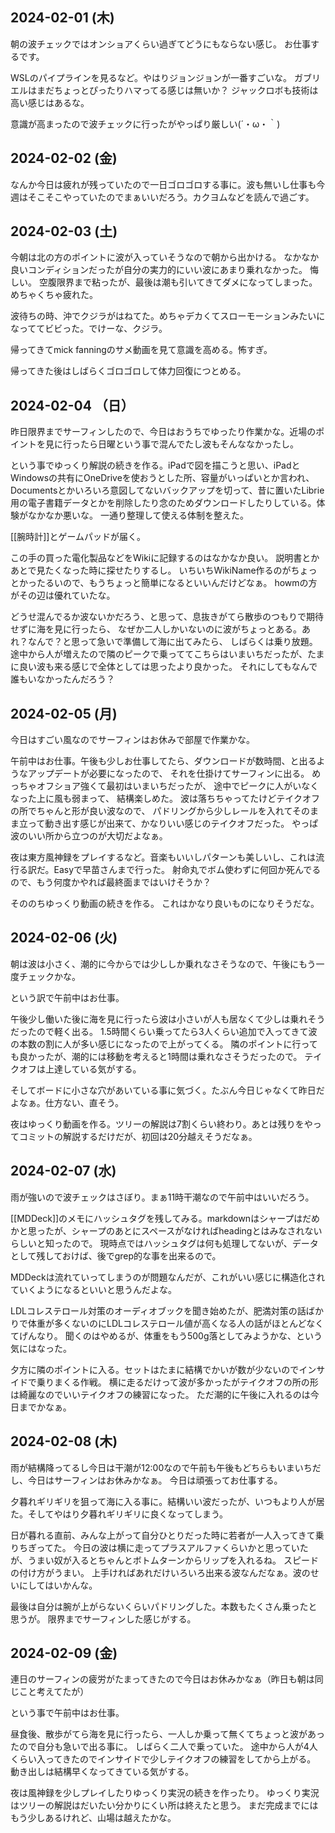 ## 2024-02-01 (木)

朝の波チェックではオンショアくらい過ぎてどうにもならない感じ。
お仕事するです。

WSLのパイプラインを見るなど。やはりジョンジョンが一番すごいな。
ガブリエルはまだちょっとぴったりハマってる感じは無いか？
ジャックロボも技術は高い感じはあるな。

意識が高まったので波チェックに行ったがやっぱり厳しい(´・ω・｀)

## 2024-02-02 (金)

なんか今日は疲れが残っていたので一日ゴロゴロする事に。波も無いし仕事も今週はそこそこやっていたのでまぁいいだろう。カクヨムなどを読んで過ごす。

## 2024-02-03 (土)

今朝は北の方のポイントに波が入っていそうなので朝から出かける。
なかなか良いコンディションだったが自分の実力的にいい波にあまり乗れなかった。
悔しい。
空腹限界まで粘ったが、最後は潮も引いてきてダメになってしまった。めちゃくちゃ疲れた。

波待ちの時、沖でクジラがはねてた。めちゃデカくてスローモーションみたいになっててビビった。でけーな、クジラ。

帰ってきてmick fanningのサメ動画を見て意識を高める。怖すぎ。

帰ってきた後はしばらくゴロゴロして体力回復につとめる。

## 2024-02-04 （日）

昨日限界までサーフィンしたので、今日はおうちでゆったり作業かな。近場のポイントを見に行ったら日曜という事で混んでたし波もそんななかったし。

という事でゆっくり解説の続きを作る。iPadで図を描こうと思い、iPadとWindowsの共有にOneDriveを使おうとした所、容量がいっぱいとか言われ、Documentsとかいろいろ意図してないバックアップを切って、昔に置いたLibrie用の電子書籍データとかを削除したり念のためダウンロードしたりしている。体験がなかなか悪いな。
一通り整理して使える体制を整えた。

[[腕時計]]とゲームパッドが届く。

この手の買った電化製品などをWikiに記録するのはなかなか良い。
説明書とかあとで見たくなった時に探せたりするし。
いちいちWikiName作るのがちょっとかったるいので、もうちょっと簡単になるといいんだけどなぁ。
howmの方がその辺は優れていたな。

どうせ混んでるか波ないかだろう、と思って、息抜きがてら散歩のつもりで期待せずに海を見に行ったら、
なぜか二人しかいないのに波がちょっとある。あれ？なんで？と思って急いで準備して海に出てみたら、
しばらくは乗り放題。
途中から人が増えたので隣のピークで乗っててこちらはいまいちだったが、たまに良い波も来る感じで全体としては思ったより良かった。
それにしてもなんで誰もいなかったんだろう？

## 2024-02-05 (月)

今日はすごい風なのでサーフィンはお休みで部屋で作業かな。

午前中はお仕事。午後も少しお仕事してたら、ダウンロードが数時間、と出るようなアップデートが必要になったので、
それを仕掛けてサーフィンに出る。
めっちゃオフショア強くて最初はいまいちだったが、
途中でピークに人がいなくなった上に風も弱まって、
結構楽しめた。
波は落ちちゃってたけどテイクオフの所でちゃんと形が良い波なので、
パドリングから少しレールを入れてそのまま立って動き出す感じが出来て、かなりいい感じのテイクオフだった。
やっぱ波のいい所から立つのが大切だよなぁ。

夜は東方風神録をプレイするなど。音楽もいいしパターンも美しいし、これは流行る訳だ。Easyで早苗さんまで行った。
射命丸でボム使わずに何回か死んでるので、もう何度かやれば最終面まではいけそうか？

そののちゆっくり動画の続きを作る。
これはかなり良いものになりそうだな。

## 2024-02-06 (火)

朝は波は小さく、潮的に今からでは少ししか乗れなさそうなので、午後にもう一度チェックかな。

という訳で午前中はお仕事。

午後少し働いた後に海を見に行ったら波は小さいが人も居なくて少しは乗れそうだったので軽く出る。
1.5時間くらい乗ってたら3人くらい追加で入ってきて波の本数の割に人が多い感じになったので上がってくる。
隣のポイントに行っても良かったが、潮的には移動を考えると1時間は乗れなさそうだったので。
テイクオフは上達している気がする。

そしてボードに小さな穴があいている事に気づく。たぶん今日じゃなくて昨日だよなぁ。仕方ない、直そう。

夜はゆっくり動画を作る。ツリーの解説は7割くらい終わり。あとは残りをやってコミットの解説するだけだが、初回は20分越えそうだなぁ。

## 2024-02-07 (水)

雨が強いので波チェックはさぼり。まぁ11時干潮なので午前中はいいだろう。

[[MDDeck]]のメモにハッシュタグを残してみる。markdownはシャープはだめかと思ったが、シャープのあとにスペースがなければheadingとはみなされないらしいと知ったので。
現時点ではハッシュタグは何も処理してないが、データとして残しておけば、後でgrep的な事を出来るので。

MDDeckは流れていってしまうのが問題なんだが、これがいい感じに構造化されていくようになるといいと思うんだよな。

LDLコレステロール対策のオーディオブックを聞き始めたが、肥満対策の話ばかりで体重が多くないのにLDLコレステロール値が高くなる人の話がほとんどなくてげんなり。
聞くのはやめるが、体重をもう500g落としてみようかな、という気にはなった。

夕方に隣のポイントに入る。セットはたまに結構でかいが数が少ないのでインサイドで乗りまくる作戦。
横に走るだけって波が多かったがテイクオフの所の形は綺麗なのでいいテイクオフの練習になった。
ただ潮的に午後に入れるのは今日までかなぁ。

## 2024-02-08 (木)

雨が結構降ってるし今日は干潮が12:00なので午前も午後もどちらもいまいちだし、今日はサーフィンはお休みかなぁ。
今日は頑張ってお仕事する。

夕暮れギリギリを狙って海に入る事に。結構いい波だったが、いつもより人が居た。そしてやはり夕暮れギリギリに良くなってしまう。

日が暮れる直前、みんな上がって自分ひとりだった時に若者が一人入ってきて乗りちぎってた。
今日の波は横に走ってプラスアルファくらいかと思っていたが、うまい奴が入るとちゃんとボトムターンからリップを入れるね。
スピードの付け方がうまい。
上手ければあれだけいろいろ出来る波なんだなぁ。波のせいにしてはいかんな。

最後は自分は腕が上がらないくらいパドリングした。本数もたくさん乗ったと思うが。
限界までサーフィンした感じがする。

## 2024-02-09 (金)

連日のサーフィンの疲労がたまってきたので今日はお休みかなぁ（昨日も朝は同じこと考えてたが）

という事で午前中はお仕事。

昼食後、散歩がてら海を見に行ったら、一人しか乗って無くてちょっと波があったので自分も急いで出る事に。
しばらく二人で乗っていた。
途中から人が4人くらい入ってきたのでインサイドで少しテイクオフの練習をしてから上がる。
動き出しは結構早くなってきている気がする。

夜は風神録を少しプレイしたりゆっくり実況の続きを作ったり。
ゆっくり実況はツリーの解説はだいたい分かりにくい所は終えたと思う。
まだ完成までにはもう少しあるけれど、山場は越えたかな。